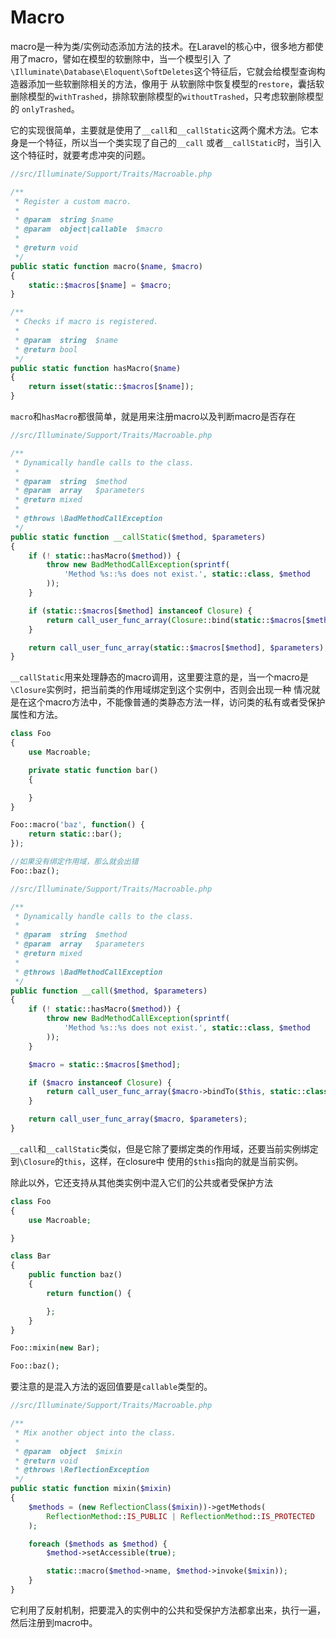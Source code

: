 # Macro

macro是一种为类/实例动态添加方法的技术。在Laravel的核心中，很多地方都使用了macro，譬如在模型的软删除中，当一个模型引入
了`\Illuminate\Database\Eloquent\SoftDeletes`这个特征后，它就会给模型查询构造器添加一些软删除相关的方法，像用于
从软删除中恢复模型的`restore`，囊括软删除模型的`withTrashed`，排除软删除模型的`withoutTrashed`，只考虑软删除模型的
`onlyTrashed`。

它的实现很简单，主要就是使用了`__call`和`__callStatic`这两个魔术方法。它本身是一个特征，所以当一个类实现了自己的`__call`
或者`__callStatic`时，当引入这个特征时，就要考虑冲突的问题。

```php
//src/Illuminate/Support/Traits/Macroable.php

/**
 * Register a custom macro.
 *
 * @param  string $name
 * @param  object|callable  $macro
 *
 * @return void
 */
public static function macro($name, $macro)
{
    static::$macros[$name] = $macro;
}

/**
 * Checks if macro is registered.
 *
 * @param  string  $name
 * @return bool
 */
public static function hasMacro($name)
{
    return isset(static::$macros[$name]);
}
```

`macro`和`hasMacro`都很简单，就是用来注册macro以及判断macro是否存在

```php
//src/Illuminate/Support/Traits/Macroable.php

/**
 * Dynamically handle calls to the class.
 *
 * @param  string  $method
 * @param  array   $parameters
 * @return mixed
 *
 * @throws \BadMethodCallException
 */
public static function __callStatic($method, $parameters)
{
    if (! static::hasMacro($method)) {
        throw new BadMethodCallException(sprintf(
            'Method %s::%s does not exist.', static::class, $method
        ));
    }

    if (static::$macros[$method] instanceof Closure) {
        return call_user_func_array(Closure::bind(static::$macros[$method], null, static::class), $parameters);
    }

    return call_user_func_array(static::$macros[$method], $parameters);
}
```

`__callStatic`用来处理静态的macro调用，这里要注意的是，当一个macro是`\Closure`实例时，把当前类的作用域绑定到这个实例中，否则会出现一种
情况就是在这个macro方法中，不能像普通的类静态方法一样，访问类的私有或者受保护属性和方法。

```php
class Foo
{
    use Macroable;

    private static function bar()
    {

    }
}

Foo::macro('baz', function() {
    return static::bar();
});

//如果没有绑定作用域，那么就会出错
Foo::baz();
```

```php
//src/Illuminate/Support/Traits/Macroable.php

/**
 * Dynamically handle calls to the class.
 *
 * @param  string  $method
 * @param  array   $parameters
 * @return mixed
 *
 * @throws \BadMethodCallException
 */
public function __call($method, $parameters)
{
    if (! static::hasMacro($method)) {
        throw new BadMethodCallException(sprintf(
            'Method %s::%s does not exist.', static::class, $method
        ));
    }

    $macro = static::$macros[$method];

    if ($macro instanceof Closure) {
        return call_user_func_array($macro->bindTo($this, static::class), $parameters);
    }

    return call_user_func_array($macro, $parameters);
}
```

`__call`和`__callStatic`类似，但是它除了要绑定类的作用域，还要当前实例绑定到`\Closure`的`this`，这样，在closure中
使用的`$this`指向的就是当前实例。

除此以外，它还支持从其他类实例中混入它们的公共或者受保护方法

```php
class Foo
{
    use Macroable;

}

class Bar
{
    public function baz()
    {
        return function() {

        };
    }
}

Foo::mixin(new Bar);

Foo::baz();
```

要注意的是混入方法的返回值要是`callable`类型的。

```php
//src/Illuminate/Support/Traits/Macroable.php

/**
 * Mix another object into the class.
 *
 * @param  object  $mixin
 * @return void
 * @throws \ReflectionException
 */
public static function mixin($mixin)
{
    $methods = (new ReflectionClass($mixin))->getMethods(
        ReflectionMethod::IS_PUBLIC | ReflectionMethod::IS_PROTECTED
    );

    foreach ($methods as $method) {
        $method->setAccessible(true);

        static::macro($method->name, $method->invoke($mixin));
    }
}
```

它利用了反射机制，把要混入的实例中的公共和受保护方法都拿出来，执行一遍，然后注册到macro中。